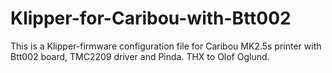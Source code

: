 # Klipper-for-Caribou-with-Btt002
This is a Klipper-firmware configuration file for Caribou MK2.5s printer with Btt002 board, TMC2209 driver and Pinda. THX to Olof Oglund. 
